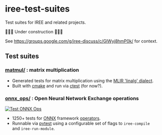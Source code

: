 # iree-test-suites

Test suites for IREE and related projects.

🚧🚧🚧 Under construction 🚧🚧🚧

See https://groups.google.com/g/iree-discuss/c/GIWyj8hmP0k/ for context.

## Test suites

### [matmul/](matmul/) : matrix multiplication

* Generated tests for matrix multiplication using the
  [MLIR 'linalg' dialect](https://mlir.llvm.org/docs/Dialects/Linalg/).
* Built with [cmake](https://cmake.org/) and run via
  [ctest](https://cmake.org/cmake/help/latest/manual/ctest.1.html) (for now?).

### [onnx_ops/](onnx_ops/) : Open Neural Network Exchange operations

[![Test ONNX Ops](https://github.com/iree-org/iree-test-suites/actions/workflows/test_onnx_ops.yml/badge.svg?branch=main)](https://github.com/iree-org/iree-test-suites/actions/workflows/test_onnx_ops.yml?query=branch%3Amain)

* 1250+ tests for [ONNX](https://onnx.ai/) framework
  [operators](https://onnx.ai/onnx/operators/).
* Runnable via [pytest](https://docs.pytest.org/en/stable/) using a
  configurable set of flags to `iree-compile` and `iree-run-module`.
